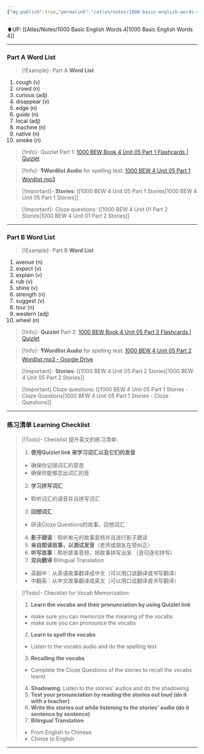 ```yaml
---
{"dg-publish":true,"permalink":"/atlas/notes/1000-basic-english-words-4-unit-05/"}
---
```


⬆️UP: [[Atlas/Notes/1000 Basic English Words 4\|1000 Basic English Words 4]]

---
### Part A Word List

> [!Example]- Part A **Word List**

1. cough (v)
2. crowd (n)
3. curious (adj)
4. disappear (v)
5. edge (n)
6. guide (n)
7. local (adj)
8. machine (n)
9. native (n)
10. smoke (n)

> [!info]- Quizlet Part 1: [1000 BEW Book 4 Unit 05 Part 1 Flashcards | Quizlet]()

> [!info]- 🎙️**Wordlist Audio** for spelling test: [1000 BEW 4 Unit 05 Part 1 Wordlist.mp3]()

> [!important]- **Stories**: [[1000 BEW 4 Unit 05 Part 1 Stories\|1000 BEW 4 Unit 05 Part 1 Stories]]

> [!important]- Cloze questions: [[1000 BEW 4 Unit 01 Part 2 Stories\|1000 BEW 4 Unit 01 Part 2 Stories]]

 ---
### Part B Word List

> [!Example]- Part B **Word List**

1. avenue (n)
2. expect (v)
3. explain (v)
4. rub (v)
5. shine (v)
6. strength (n)
7. suggest (v)
8. tour (n)
9. western (adj)
10. wheel (n)

> [!info]- **Quizlet** Part 2: [1000 BEW Book 4 Unit 05 Part 2 Flashcards | Quizlet]()

> [!info]- 🎙️**Wordlist Audio** for spelling test: [1000 BEW 4 Unit 05 Part 2 Wordlist.mp3 - Google Drive]()

> [!important]- **Stories**: [[1000 BEW 4 Unit 05 Part 2 Stories\|1000 BEW 4 Unit 05 Part 2 Stories]]

> [!important] Cloze questions: [[1000 BEW 4 Unit 05 Part 1 Stories - Cloze Questions\|1000 BEW 4 Unit 05 Part 1 Stories - Cloze Questions]]

---
### 练习清单 Learning Checklist

> [!Todo]- Checklist 提升英文的练习清单:
> 1. **使用Quizlet link 来学习词汇以及它们的发音** 
>	- 确保你记得词汇的意思 
>	- 确保你能够念出词汇的音 
> 2. **学习拼写词汇** 
>	- 聆听词汇的语音并且拼写词汇 
> 3. **回想词汇**
>	- 研读Cloze Questions的故事，回想词汇 
> 4. **影子跟读**：聆听单元的故事音频并且进行影子跟读 
> 5. **亲自朗读故事，以测试发音**（老师或朋友在旁纠正）
> 6. **听写故事**：聆听故事音频，把故事拼写出来 （逐句逐句拼写）
> 7. **双向翻译** Bilingual Translation 
>	- 英翻中：从英语故事翻译成中文（可以用口说翻译或书写翻译）
>	- 中翻英：从中文故事翻译成英文（可以用口说翻译或书写翻译）

> [!Todo]- Checklist for Vocab Memorization:
> 
> 1. **Learn the vocabs and their pronunciation by using Quizlet link**
>	- make sure you can memorize the meaning of the vocabs
>	- make sure you can pronounce the vocabs
> 2. **Learn to spell the vocabs**
>	- Listen to the vocabs audio and do the spelling test
> 3. **Recalling the vocabs**
>	- Complete the Cloze Questions of the stories to recall the vocabs learnt
> 4. **Shadowing**: Listen to the stories' audios and do the shadowing
> 5. **Test your pronunciation by reading the stories out loud (do it with a teacher)**
> 6. **Write the stories out while listening to the stories' audio (do it sentence by sentence)**
> 7. **Bilingual Translation** 
> 	- From English to Chinese
> 	- Chinse to English

---
